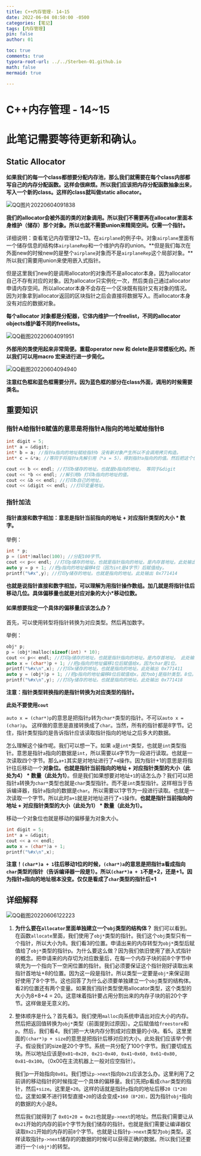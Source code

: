 ```yaml
---
title: C++内存管理- 14~15
date: 2022-06-04 08:50:00 -0500
categories: [笔记]
tags: [内存管理]
pin: false
author: 01

toc: true
comments: true
typora-root-url: ../../Sterben-01.github.io
math: false
mermaid: true

---
```


# C++内存管理 - 14~15

# 此笔记需要等待更新和确认。





## Static Allocator

**如果我们的每一个class都想要分配内存池，那么我们就需要在每个class内部都写自己的内存分配函数。这样会很麻烦。所以我们应该把内存分配函数抽象出来，写入一个新的class。这样的class就叫做static allocator。**



![QQ图片20220604091838](/assets/blog_res/2022-06-04-memory5.assets/QQ%E5%9B%BE%E7%89%8720220604091838.png)



**我们的allocator会被外面的类的对象调用。所以我们不需要再在allocator里面本身维护（储存）那个对象。所以也就不需要union来精简空间。仅需一个指针。**

详细说明：查看笔记内存管理12~13。在`airplane`的例子中。对象`airplane`里面有一个储存信息的结构体`airplaneRep`和一个维护内存的union。**但是我们每次在外面new的时候new的是整个`airplane`对象而不是`airplaneRep`这个局部对象。**所以我们需要用union来使用嵌入式指针。

但是这里我们new的是调用allocator的对象而不是allocator本身。因为allocator自己不存有对应的对象。因为allocator只实例化一次，然后类自己通过allocator申请内存空间。所以allocator本身不会存在一个区块既有指针又有对象的情况。因为对象拿到allocator返回的区块指针之后会直接将数据写入。而allocator本身没有对应的数据对象。

**每个allocator 对象都是分配器，它体内维护一个freelist，不同的allocator objects维护着不同的freelists。**

![QQ截图20220604091951](/assets/blog_res/2022-06-04-memory5.assets/QQ%E6%88%AA%E5%9B%BE20220604091951.png)





**外部用的类使用起来非常简便。重载operator new 和 delete是非常模板化的。所以我们可以用macro 宏来进行进一步简化。**





![QQ截图20220604094940](/assets/blog_res/2022-06-04-memory5.assets/QQ%E6%88%AA%E5%9B%BE20220604094940.png)



**注意红色框和蓝色框需要分开。因为蓝色框的部分在class外面，调用的时候需要类名。**



## 重要知识

### 指针A给指针B赋值的意思是将指针A指向的地址赋给指针B

```c++
int digit = 5;
int* a = &digit;
int* b = a; //指针a指向的地址赋给指针b 没有新对象产生所以不会调用拷贝构造。
int* c = &*a; //等同于将指针a先解引用（*a = 5），得到指针a指向的的值。然后把这个值取地址(&*a)赋值给指针c。

cout << b << endl; //打印b储存的地址。也就是b指向的地址。 等同于&digit
cout << *b << endl; //解引用b 打印b指向的地址的值。
cout << &b << endl; //打印b自己的地址。
cout << &digit << endl; //打印变量地址。

```

### 指针加法

#### 指针直接和数字相加：意思是指针当前指向的地址 + 对应指针类型的大小 * 数字。

举例：

```c++
int * p;
p = (int*)malloc(100); //分配100字节。
cout << p<< endl; //打印p储存的地址。也就是指针指向的地址。是内存首地址。此处输出 0x771410
auto y = p + 1; //把p指向的地址偏移4位（因为int是4字节）后赋值给y。
printf("%#x",y); //打印y储存的地址。也就是指向的地址。此处输出 0x771414
```

**也就是说指针直接和数字相加，可以理解为用指针操作数组。加几就是将指针往后移动几位。具体偏移量也就是对应对象的大小*移动位数。**



#### 如果想要指定一个具体的偏移量应该怎么办？

首先，可以使用转型将指针转换为对应类型。然后再加数字。

举例：

```c++
obj* p;
p = (obj*)malloc(sizeof(int) * 10);
cout << p<< endl; //打印p储存的地址。也就是指针指向的地址。是内存首地址。 此处输出 0x771410
auto x = (char*)p + 1; //把p指向的地址偏移1位后赋值给x。因为char是1位。
printf("%#x\n",x); //打印x储存的地址。也就是指向的地址。此处输出 0x771411
auto y = (obj*)p + 1; //把p指向的地址偏移8位后赋值给x。因为obj是指针类型。8位。
printf("%#x\n",y); //打印y储存的地址。也就是指向的地址。此处输出 0x771418
```

**注意：指针类型转换指的是指针转换为对应类型的指针。**

**此处不要使用`cout`**

`auto x = (char*)p`的意思是把指针`p`转为`char*`类型的指针。不可以`auto x = (char)p`。 这样做的意思是直接转换成了`char`。当然，所有的指针都是8字节。记住，指针类型指的是告诉指针应该读取指针指向的地址之后多大的数据。

怎么理解这个操作呢。我们可以想一下。如果 `a`是`int*`类型，也就是`int`类型指针。意思是指针`a`指向的数据是`int`，所以需要以`4`字节为一段进行读取。也就是一次读取四个字节。那么`a+1`其实是对地址进行了`+4`操作。因为指针+1的意思是将指针往后移动一个**对象位。也就是指针当前指向的地址 + 对应指针类型的大小（此处为4） * 数量（此处为1）**。但是我们如果想要对地址`+1`的话怎么办？我们可以把指针`a`转换为`char*`类型也就是`char`类型指针。而不是`int`类型指针。这样相当于告诉编译器，指针`a`指向的数据是`char`。所以需要以1字节为一段进行读取。也就是一次读取一个字节。所以此时`a+1`就是对地址进行了`+1`操作。**也就是指针当前指向的地址 + 对应指针类型的大小（此处为1） * 数量（此处为1）。**

移动一个对象位也就是移动的偏移量为对象大小。



```c++
int digit = 5;
int* a = &digit;
cout << a << endl;
auto x = (char*)a + 1;
printf("%#x\n",x);
```

**注意！`(char*)a + 1`往后移动1位的时候，`(char*)a`的意思是把指针a看成指向`char`类型的指针（告诉编译器一段是1）。所以`(char*)a + 1`不是+2，还是+1。因为指针`a`指向的地址根本没变。仅仅是看成了`char`类型的指针后+1**

## 详细解释

![QQ截图20220606122223](/assets/blog_res/2022-06-04-memory5.assets/QQ%E6%88%AA%E5%9B%BE20220606122223.png)

1. **为什么要在`allocator`里面单独建立一个`obj`类型的结构体？** 我们可以看到。在函数`allocate`里面，我们使用了`obj*`类型的指针。我们这个`obj`类型只有一个指针，所以大小为8。我们看3的位置。申请出来的内存转型为`obj*`类型后赋值给了`obj*`类型的指针p。为什么要这么做？因为我们依旧使用了嵌入式指针的概念。把申请来的内存切为对应数量后，在每一个内存子块的前8个字节中填充为一个指向下一空闲位置的指针。我们必须要保证这个指针刚好读取出来指针首地址+8的位置。因为这一段是指针。所以类型一定要是`obj*`来保证刚好使用了8个字节。这也回答了为什么必须要单独建立一个`obj`类型的结构体。看2的位置还有两个变量。如果我们指针类型使用allocator类型，这个类型的大小为8+8+4 = 20。这意味着指针要占用分割出来的内存子块的前20个字节。这样做是无意义的。

2. 整体顺序是什么？首先看3。我们使用`malloc`向系统申请出对应大小的内存。然后把返回值转换为`obj*`类型（前面提到过原因）。之后赋值给`freestore`和`p`。然后，我们看4。我们把一大块内存分割成对应数量的小块。看5。这里里面的`(char*)p + size`的意思是把指针后移对应的大小。此处我们应该举个例子。假设我们的size是20个字节。系统一共分配了100个字节。我们要切成五块。所以地址应该是`0x01~0x20, 0x21~0x40, 0x41~0x60, 0x61~0x80, 0x81~0x100`。（0x00在主流机器上一般对应空指针）。

   我们p一开始指向`0x01`。我们想让`p->next`指向`0x21`应该怎么办。这里利用了之前讲的移动指针的时候指定一个具体的偏移量。我们先把p看成`char`类型的指针，然后`+size`。这里是`+20`。这样的话就是指针`p`指向的地址后移`20（1*20）`位。这里如果不进行转型直接`+20`的话会变成`+160（8*20）。`因为指针`obj*`指向的数据的大小是8。

   然后我们就得到了 `0x01+20 = 0x21`也就是`p->next`的地址。然后我们需要让从`0x21`开始的内存的前`8`个字节为我们储存的指针。也就是我们需要让编译器仅读取`0x21`开始的内存的前`8`个字节。也就是让指针`p->next`类型为`obj`类型。这样读取指针`p->next`储存的的数据的时候可以获得正确的数据。所以我们还要进行一个`(obj*)`的转型。
